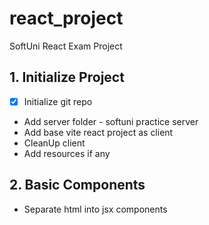 # react_project
SoftUni React Exam Project


## 1. Initialize Project
- [x] Initialize git repo
 * Add server folder - softuni practice server
 * Add base vite react project as client
 * CleanUp client
 * Add resources if any

## 2. Basic Components
 * Separate html into jsx components 